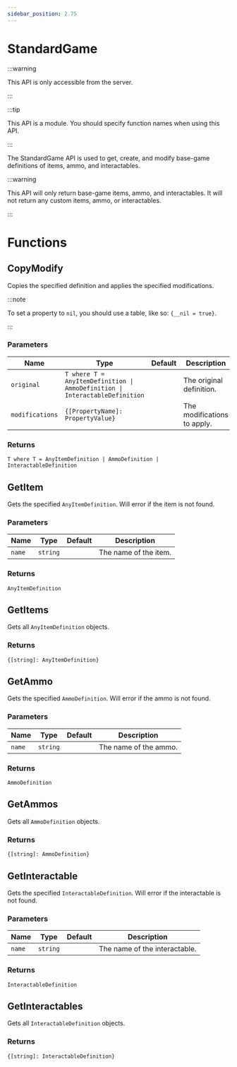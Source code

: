 ```yaml
---
sidebar_position: 2.75
---
```


# StandardGame

:::warning

This API is only accessible from the server.

:::

:::tip

This API is a module. You should specify function names when using this API.

:::

The StandardGame API is used to get, create, and modify base-game definitions of items, ammo, and interactables.

:::warning

This API will only return base-game items, ammo, and interactables. It will not return any custom items, ammo, or interactables.

:::

# Functions

## CopyModify

Copies the specified definition and applies the specified modifications.

:::note

To set a property to `nil`, you should use a table, like so: `{__nil = true}`.

:::

### Parameters

| Name | Type | Default | Description |
| --- | --- | --- | --- |
| `original` | `T where T = AnyItemDefinition \| AmmoDefinition \| InteractableDefinition` | | The original definition. |
| `modifications` | `{[PropertyName]: PropertyValue}` | | The modifications to apply. |

### Returns

`T where T = AnyItemDefinition | AmmoDefinition | InteractableDefinition`

## GetItem

Gets the specified `AnyItemDefinition`. Will error if the item is not found.

### Parameters

| Name | Type | Default | Description |
| --- | --- | --- | --- |
| `name` | `string` | | The name of the item. |

### Returns

`AnyItemDefinition`

## GetItems

Gets all `AnyItemDefinition` objects.

### Returns

`{[string]: AnyItemDefinition}`

## GetAmmo

Gets the specified `AmmoDefinition`. Will error if the ammo is not found.

### Parameters

| Name | Type | Default | Description |
| --- | --- | --- | --- |
| `name` | `string` | | The name of the ammo. |

### Returns

`AmmoDefinition`

## GetAmmos

Gets all `AmmoDefinition` objects.

### Returns

`{[string]: AmmoDefinition}`

## GetInteractable

Gets the specified `InteractableDefinition`. Will error if the interactable is not found.

### Parameters

| Name | Type | Default | Description |
| --- | --- | --- | --- |
| `name` | `string` | | The name of the interactable. |

### Returns

`InteractableDefinition`

## GetInteractables

Gets all `InteractableDefinition` objects.

### Returns

`{[string]: InteractableDefinition}`
